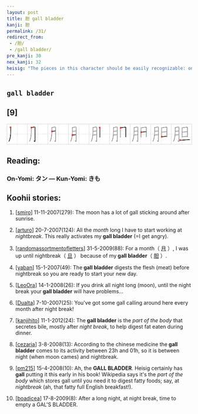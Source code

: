```yaml
---
layout: post
title: 胆 gall bladder
kanji: 胆
permalink: /31/
redirect_from:
 - /胆/
 - /gall bladder/
pre_kanji: 30
nex_kanji: 32
heisig: "The pieces in this character should be easily recognizable: on the left, the element for <i>part of the body</i>, and on the right, the character for <i>nightbreak</i>, which we have just met. What all of this has to do with the <b>gall bladder</b> is not immediately clear. But all we need to do is give a slight twist to the traditional biblical advice about not letting the sun set on your anger (which ancient medicine associated with the choler or bile that the <b>gall bladder</b> is supposed to filter out), and change it to &quot;not letting the <i>night break</i> on your anger&quot; (or your <b>gall</b>) - and the work of remembering the kanji is done. And the improvement is not a bad piece of advice in its own right, since anger, like so many other things, can often be calmed by letting the sun set on it and then &quot;sleeping it off.&quot;"
---
```


## `gall bladder`

## [9]

<div class="stroke"><img src="../images/E88386.png" /></div>

## Reading:

### On-Yomi: タン &mdash; Kun-Yomi: きも

## Koohii stories:

1) [<a href="http://kanji.koohii.com/profile/smiro">smiro</a>] 11-11-2007(279): The moon has a lot of gall sticking around after sunrise. 

2) [<a href="http://kanji.koohii.com/profile/arturo">arturo</a>] 20-7-2007(124): All the <em>month</em> long I have to start working at <em>nightbreak</em>. This really activates my<strong> gall bladder</strong> (=I get angry). 

3) [<a href="http://kanji.koohii.com/profile/randomassortmentofletters">randomassortmentofletters</a>] 31-5-2009(88): For a month（  <a href="http://jisho.org/kanji/details/月">月</a>  ）, I was up until nightbreak（  <a href="http://jisho.org/kanji/details/旦">旦</a>  ） because of my<strong> gall bladder</strong>（  <a href="http://jisho.org/kanji/details/胆">胆</a>  ）. 

4) [<a href="http://kanji.koohii.com/profile/yaban">yaban</a>] 15-1-2007(49): The<strong> gall bladder</strong> digests the flesh (meat) before nightbreak so you are ready to start your new day. 

5) [<a href="http://kanji.koohii.com/profile/LeoOra">LeoOra</a>] 14-1-2008(26): If you drink all night long (moon), until the night break your<strong> gall bladder</strong> will have problems... 

6) [<a href="http://kanji.koohii.com/profile/Dualta">Dualta</a>] 7-10-2007(25): You&#039;ve got some gall calling around here every month after night break! 

7) [<a href="http://kanji.koohii.com/profile/kanjihito">kanjihito</a>] 11-1-2012(24): The<strong> gall bladder</strong> is the <em>part of the body</em> that secretes bile, mostly after <em>night break</em>, to help digest fat eaten during dinner. 

8) [<a href="http://kanji.koohii.com/profile/cezaria">cezaria</a>] 3-8-2008(13): According to the chinese medicine the<strong> gall bladder</strong> comes to its activity between 23h and 01h, so it is between night (when moon cames) and nightbreak. 

9) [<a href="http://kanji.koohii.com/profile/pm215">pm215</a>] 15-4-2008(10): Ah, the <strong>GALL BLADDER</strong>. Heisig certainly has <strong>gall</strong> putting it this early in his book! Wikipedia says it&#039;s the <em>part of the body</em> which stores gall until you need it to digest fatty foods; say, at <em>nightbreak</em> (ah, that fatty full English breakfast!). 

10) [<a href="http://kanji.koohii.com/profile/boadicea">boadicea</a>] 17-8-2009(8): After a long night, at night break, time to empty a GAL&#039;S BLADDER. 
